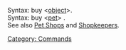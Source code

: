 Syntax: buy \<[object](:Category:_Objects "wikilink")\>.  
Syntax: buy \<[pet](:Category:_Pets "wikilink")\> <petname>.  
See also [Pet Shops](:Category:_Pet_Shops "wikilink") and
[Shopkeepers](:Category:_Shopkeepers "wikilink").

[Category: Commands](Category:_Commands "wikilink")
